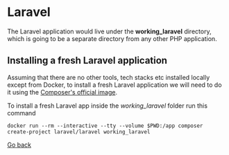 # Laravel


The Laravel application would live under the __working_laravel__ directory, which is going to be a separate directory from any other PHP application.

## Installing a fresh Laravel application

Assuming that there are no other tools, tech stacks etc installed locally except from Docker, to install a fresh Laravel application we will need to do it using the [Composer's official image](https://hub.docker.com/_/composer). 

To install a fresh Laravel app inside the _working_laravel_ folder run this command
```
docker run --rm --interactive --tty --volume $PWD:/app composer create-project laravel/laravel working_laravel
```

[Go back](../README.md)